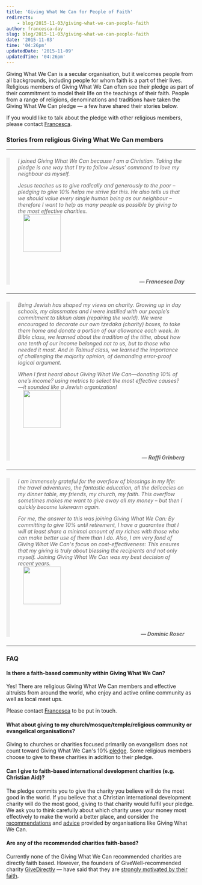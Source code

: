 ```yaml
---
title: 'Giving What We Can for People of Faith'
redirects:
    - blog/2015-11-03/giving-what-we-can-people-faith
author: francesca-day
slug: blog/2015-11-03/giving-what-we-can-people-faith
date: '2015-11-03'
time: '04:26pm'
updatedDate: '2015-11-09'
updatedTime: '04:26pm'
---
```

<style>blockquote{ margin: 1.5em 30px 1.5em 0; border-left: 10px solid #EEE; padding-left: 1.5em;}blockquote h5 { text-align: right; margin-top: 4em;}blockquote p { font-style: italic;}blockquote img { width:100px !important; margin: -1em 0 1em 1em !important;}hr { clear: both;}</style>

Giving What We Can is a secular organisation, but it welcomes people from all backgrounds, including people for whom faith is a part of their lives. Religious members of Giving What We Can often see their pledge as part of their commitment to model their life on the teachings of their faith. People from a range of religions, denominations and traditions have taken the Giving What We Can pledge — a few have shared their stories below.

If you would like to talk about the pledge with other religious members, please contact [Francesca](mailto:francesca.day@magd.ox.ac.uk).

### Stories from religious Giving What We Can members

* * *

> I joined Giving What We Can because I am a Christian. Taking the pledge is one way that I try to follow Jesus’ command to love my neighbour as myself.
> 
> Jesus teaches us to give radically and generously to the poor – pledging to give 10% helps me strive for this. He also tells us that we should value every single human being as our neighbour – therefore I want to help as many people as possible by giving to the most effective charities.
> 
> ![](/images/uploads/fran.jpg)
> 
> ##### — Francesca Day

* * *

> Being Jewish has shaped my views on charity. Growing up in day schools, my classmates and I were instilled with our people’s commitment to tikkun olam (repairing the world). We were encouraged to decorate our own tzedaka (charity) boxes, to take them home and donate a portion of our allowance each week. In Bible class, we learned about the tradition of the tithe, about how one tenth of our income belonged not to us, but to those who needed it most. And in Talmud class, we learned the importance of challenging the majority opinion, of demanding error-proof logical argument.
> 
> When I first heard about Giving What We Can—donating 10% of one’s income? using metrics to select the most effective causes?—it sounded like a Jewish organization!
> 
> ![](/images/uploads/raffi.jpg)
> 
> ##### — Raffi Grinberg

* * *

> I am immensely grateful for the overflow of blessings in my life: the travel adventures, the fantastic education, all the delicacies on my dinner table, my friends, my church, my faith. This overflow sometimes makes me want to give away all my money – but then I quickly become lukewarm again.
> 
> For me, the answer to this was joining Giving What We Can: By committing to give 10% until retirement, I have a guarantee that I will at least share a minimal amount of my riches with those who can make better use of them than I do. Also, I am very fond of Giving What We Can's focus on cost-effectiveness: This ensures that my giving is truly about blessing the recipients and not only myself. Joining Giving What We Can was my best decision of recent years.
> 
> ![](/images/uploads/dominic-roser.jpg)
> 
> ##### — Dominic Roser

* * *

### FAQ

#### Is there a faith-based community within Giving What We Can?

Yes! There are religious Giving What We Can members and effective altruists from around the world, who enjoy and active online community as well as local meet ups.

Please contact [Francesca](mailto:francesca.day@magd.ox.ac.uk) to be put in touch.

#### What about giving to my church/mosque/temple/religious community or evangelical organisations?

Giving to churches or charities focused primarily on evangelism does not count toward Giving What We Can's 10% [pledge](/pledge). Some religious members choose to give to these charities in addition to their pledge.

#### Can I give to faith-based international development charities (e.g. Christian Aid)?

The pledge commits you to give the charity you believe will do the most good in the world. If you believe that a Christian international development charity will do the most good, giving to that charity would fulfil your pledge. We ask you to think carefully about which charity uses your money most effectively to make the world a better place, and consider the [recommendations](/top-charities) and [advice](/about-us/how-we-assess-charities) provided by organisations like Giving What We Can.

#### Are any of the recommended charities faith-based?

Currently none of the Giving What We Can recommended charities are directly faith based. However, the founders of GiveWell-recommended charity [GiveDirectly](http://givedirectly.org) — have said that they are [strongly motivated by their faith](https://www.faithandleadership.com/michael-faye-and-paul-niehaus-trust-poor-make-decisions).